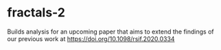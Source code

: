 # fractals-2
Builds analysis for an upcoming paper that aims to extend the findings of our previous work at https://doi.org/10.1098/rsif.2020.0334
